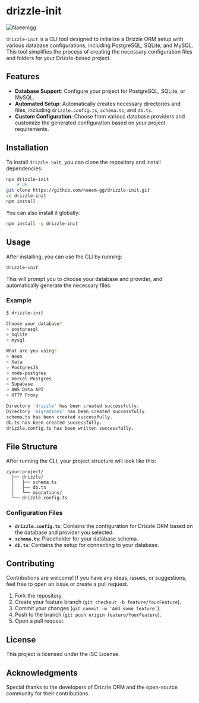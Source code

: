 # drizzle-init

![Naeemgg](https://img.shields.io/badge/Naeemgg-yellow)

`drizzle-init` is a CLI tool designed to initialize a Drizzle ORM setup with various database configurations, including PostgreSQL, SQLite, and MySQL. This tool simplifies the process of creating the necessary configuration files and folders for your Drizzle-based project.

## Features

- **Database Support**: Configure your project for PostgreSQL, SQLite, or MySQL.
- **Automated Setup**: Automatically creates necessary directories and files, including `drizzle.config.ts`, `schema.ts`, and `db.ts`.
- **Custom Configuration**: Choose from various database providers and customize the generated configuration based on your project requirements.

## Installation

To install `drizzle-init`, you can clone the repository and install dependencies:

```bash
npx drizzle-init
    # OR
git clone https://github.com/naeem-gg/drizzle-init.git
cd drizzle-init
npm install
```

You can also install it globally:

```bash
npm install -g drizzle-init
```

## Usage

After installing, you can use the CLI by running:

```bash
drizzle-init
```

This will prompt you to choose your database and provider, and automatically generate the necessary files.

### Example

```bash
$ drizzle-init

Choose your database?
> postgresql
> sqlite
> mysql

What are you using?
> Neon
> Xata
> PostgresJS
> node-postgres
> Vercel Postgres
> Supabase
> AWS Data API
> HTTP Proxy

Directory 'drizzle' has been created successfully.
Directory 'migrations' has been created successfully.
schema.ts has been created successfully.
db.ts has been created successfully.
drizzle.config.ts has been written successfully.
```

## File Structure

After running the CLI, your project structure will look like this:

```
/your-project/
  ├── drizzle/
  │   ├── schema.ts
  │   ├── db.ts
  │   └── migrations/
  └── drizzle.config.ts
```

### Configuration Files

- **`drizzle.config.ts`**: Contains the configuration for Drizzle ORM based on the database and provider you selected.
- **`schema.ts`**: Placeholder for your database schema.
- **`db.ts`**: Contains the setup for connecting to your database.

## Contributing

Contributions are welcome! If you have any ideas, issues, or suggestions, feel free to open an issue or create a pull request.

1. Fork the repository.
2. Create your feature branch (`git checkout -b feature/YourFeature`).
3. Commit your changes (`git commit -m 'Add some feature'`).
4. Push to the branch (`git push origin feature/YourFeature`).
5. Open a pull request.

## License

This project is licensed under the ISC License.

## Acknowledgments

Special thanks to the developers of Drizzle ORM and the open-source community for their contributions.

